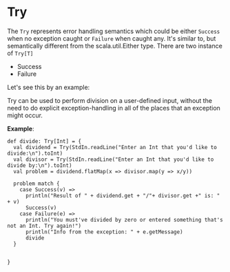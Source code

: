# Try 

The `Try` represents error handling semantics which could be either  `Success` when no exception caught or `Failure` when caught any.
 It's similar to, but semantically different from the scala.util.Either type.
 There are two instance of `Try[T]` 
   -  Success   
   - Failure
   
Let's see this by an example: 

Try can be used to perform division on a user-defined input, without the need to do explicit exception-handling in all of the places that an exception might occur.

**Example**:
```
def divide: Try[Int] = {
  val dividend = Try(StdIn.readLine("Enter an Int that you'd like to divide:\n").toInt)
  val divisor = Try(StdIn.readLine("Enter an Int that you'd like to divide by:\n").toInt)
  val problem = dividend.flatMap(x => divisor.map(y => x/y))
  
  problem match {
    case Success(v) =>
      println("Result of " + dividend.get + "/"+ divisor.get +" is: " + v)
      Success(v)
    case Failure(e) =>
      println("You must've divided by zero or entered something that's not an Int. Try again!")
      println("Info from the exception: " + e.getMessage)
      divide
  }

    
}
```

